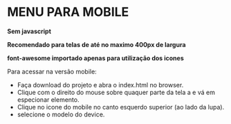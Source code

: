 <h1>MENU PARA MOBILE</h1>
<p><strong>Sem javascript</strong></p>
<p><strong>Recomendado para telas de até no maximo 400px de largura</strong></p>
<p><strong>font-awesome importado apenas para utilização dos icones</strong></p>
<p>Para acessar na versão mobile:</p>
<ul>
	<li>Faça download do projeto e abra o index.html no browser.</li>
	<li>Clique com o direito do mouse sobre quaquer parte da tela a e vá em especionar elemento.</li>
	<li>Clique no icone do mobile no canto esquerdo superior (ao lado da lupa).</li>
	<li>selecione o modelo do device.</li>
</ul>

